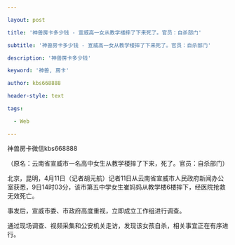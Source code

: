 ---
layout: post
title: '神兽房卡多少钱 - 宣威高一女从教学楼摔了下来死了。官员：自杀部门'
subtitle: '神兽房卡多少钱 - 宣威高一女从教学楼摔了下来死了。官员：自杀部门'
description: '神兽房卡多少钱'
keyword: '神兽, 房卡'
author: kbs668888
header-style: text
tags:
  - Web
---
神兽房卡微信kbs668888

（原名：云南省宣威市一名高中女生从教学楼摔了下来，死了。官员：自杀部门）

北京，昆明，4月11日（记者胡元航）记者11日从云南省宣威市人民政府新闻办公室获悉，9日14时03分，该市第五中学女生崔妈妈从教学楼6楼摔下，经医院抢救无效死亡。

事发后，宣威市委、市政府高度重视，立即成立工作组进行调查。

通过现场调查、视频采集和公安机关走访，发现该女孩自杀，相关事宜正在有序进行。

